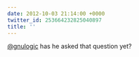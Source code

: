 ```yaml
---
date: 2012-10-03 21:14:00 +0000
twitter_id: 253664232825040897
title: ''
---
```




[@gnulogic](https://twitter.com/gnulogic) has he asked that question yet?
